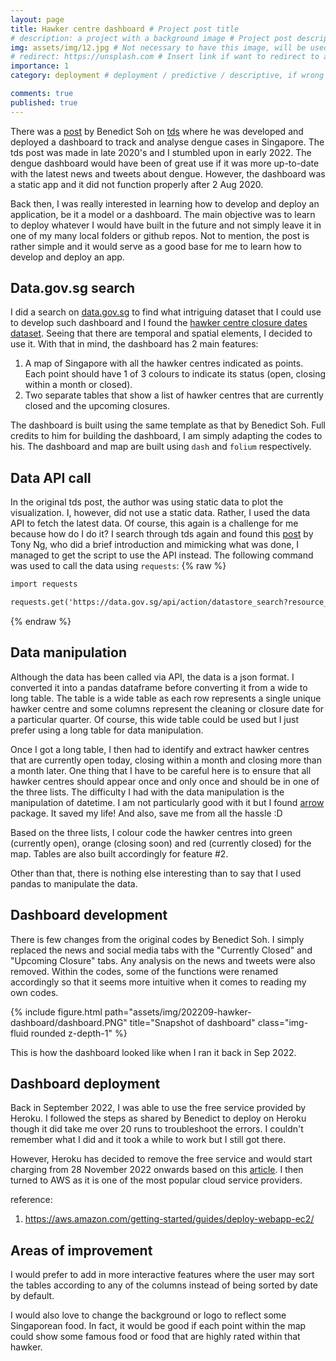 ```yaml
---
layout: page
title: Hawker centre dashboard # Project post title
# description: a project with a background image # Project post description
img: assets/img/12.jpg # Not necessary to have this image, will be used as thumbnail
# redirect: https://unsplash.com # Insert link if want to redirect to another website, else ignore/remove this.
importance: 1
category: deployment # deployment / predictive / descriptive, if wrong category, the post won't be posted

comments: true
published: true
---
```


There was a [post](https://towardsdatascience.com/creating-a-web-application-to-analyse-dengue-cases-1be4a708a533) by Benedict Soh on [tds](https://towardsdatascience.com/) where he was developed and deployed a dashboard to track and analyse dengue cases in Singapore. The tds post was made in late 2020's and I stumbled upon in early 2022. The dengue dashboard would have been of great use if it was more up-to-date with the latest news and tweets about dengue. However, the dashboard was a static app and it did not function properly after 2 Aug 2020.

Back then, I was really interested in learning how to develop and deploy an application, be it a model or a dashboard. The main objective was to learn to deploy whatever I would have built in the future and not simply leave it in one of my many local folders or github repos. Not to mention, the post is rather simple and it would serve as a good base for me to learn how to develop and deploy an app.

## Data.gov.sg search
I did a search on [data.gov.sg](https://data.gov.sg/) to find what intriguing dataset that I could use to develop such dashboard and I found the [hawker centre closure dates dataset](https://data.gov.sg/dataset/dates-of-hawker-centres-closure). Seeing that there are temporal and spatial elements, I decided to use it. With that in mind, the dashboard has 2 main features:

1. A map of Singapore with all the hawker centres indicated as points. Each point should have 1 of 3 colours to indicate its status (open, closing within a month or closed).
1. Two separate tables that show a list of hawker centres that are currently closed and the upcoming closures.

The dashboard is built using the same template as that by Benedict Soh. Full credits to him for building the dashboard, I am simply adapting the codes to his. The dashboard and map are built using `dash` and `folium` respectively. 

## Data API call
In the original tds post, the author was using static data to plot the visualization. I, however, did not use a static data. Rather, I used the data API to fetch the latest data. Of course, this again is a challenge for me because how do I do it? I search through tds again and found this [post](https://towardsdatascience.com/exploring-data-gov-sg-api-725e344048dc) by Tony Ng, who did a brief introduction and mimicking what was done, I managed to get the script to use the API instead. The following command was used to call the data using `requests`:
{% raw %}
```html
import requests

requests.get('https://data.gov.sg/api/action/datastore_search?resource_id=b80cb643-a732-480d-86b5-e03957bc82aa&limit=200').json()
```
{% endraw %}

## Data manipulation
Although the data has been called via API, the data is a json format. I converted it into a pandas dataframe before converting it from a wide to long table. The table is a wide table as each row represents a single unique hawker centre and some columns represent the cleaning or closure date for a particular quarter. Of course, this wide table could be used but I just prefer using a long table for data manipulation. 

Once I got a long table, I then had to identify and extract hawker centres that are currently open today, closing within a month and closing more than a month later. One thing that I have to be careful here is to ensure that all hawker centres should appear once and only once and should be in one of the three lists. The difficulty I had with the data manipulation is the manipulation of datetime. I am not particularly good with it but I found [arrow](https://arrow.readthedocs.io/en/latest/) package. It saved my life! And also, save me from all the hassle :D

Based on the three lists, I colour code the hawker centres into green (currently open), orange (closing soon) and red (currently closed) for the map. Tables are also built accordingly for feature #2. 

Other than that, there is nothing else interesting than to say that I used pandas to manipulate the data.


## Dashboard development 
There is few changes from the original codes by Benedict Soh. I simply replaced the news and social media tabs with the "Currently Closed" and "Upcoming Closure" tabs. Any analysis on the news and tweets were also removed. Within the codes, some of the functions were renamed accordingly so that it seems more intuitive when it comes to reading my own codes. 

<div class="row">
    <div class="col-sm mt-3 mt-md-0">
        {% include figure.html path="assets/img/202209-hawker-dashboard/dashboard.PNG" title="Snapshot of dashboard" class="img-fluid rounded z-depth-1" %}
    </div>
</div>

This is how the dashboard looked like when I ran it back in Sep 2022. 

## Dashboard deployment
Back in September 2022, I was able to use the free service provided by Heroku. I followed the steps as shared by Benedict to deploy on Heroku though it did take me over 20 runs to troubleshoot the errors. I couldn't remember what I did and it took a while to work but I still got there. 

However, Heroku has decided to remove the free service and would start charging from 28 November 2022 onwards based on this [article](https://techcrunch.com/2022/08/25/heroku-announces-plans-to-eliminate-free-plans-blaming-fraud-and-abuse/). I then turned to AWS as it is one of the most popular cloud service providers.



reference:
1. https://aws.amazon.com/getting-started/guides/deploy-webapp-ec2/


## Areas of improvement
I would prefer to add in more interactive features where the user may sort the tables according to any of the columns instead of being sorted by date by default.

I would also love to change the background or logo to reflect some Singaporean food. In fact, it would be good if each point within the map could show some famous food or food that are highly rated within that hawker.

